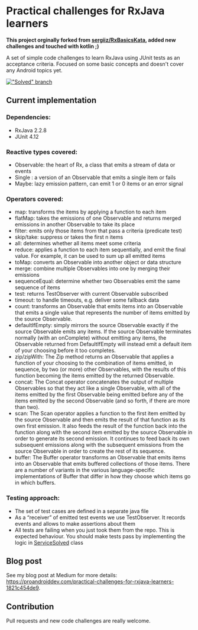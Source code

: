 # Practical challenges for RxJava learners

**This project orginally forked from [sergiiz/RxBasicsKata](https://github.com/sergiiz/RxBasicsKata), added new challenges and touched with kotlin ;)** 

A set of simple code challenges to learn RxJava using JUnit tests as an acceptance criteria. Focused on some basic concepts and doesn't cover any Android topics yet.

[!["Solved" branch](https://travis-ci.com/furkanaskin/RxBasicsKataKotlin.svg?branch=solved)](https://travis-ci.com/furkanaskin/RxBasicsKataKotlin)

## Current implementation
### Dependencies:
- RxJava 2.2.8
- JUnit 4.12

### Reactive types covered:
- Observable: the heart of Rx, a class that emits a stream of data or events
- Single : a version of an Observable that emits a single item or fails
- Maybe: lazy emission pattern, can emit 1 or 0 items or an error signal

### Operators covered:
- map: transforms the items by applying a function to each item
- flatMap: takes the emissions of one Observable and returns merged emissions in another Observable to take its place
- filter: emits only those items from that pass a criteria (predicate test)
- skip/take: suppress or takes the first n items 
- all: determines whether all items meet some criteria
- reduce: applies a function to each item sequentially, and emit the final value. For example, it can be used to sum up all emitted items
- toMap: converts an Observable into another object or data structure
- merge: combine multiple Observables into one by merging their emissions
- sequenceEqual: determine whether two Observables emit the same sequence of items
- test: returns TestObserver with current Observable subscribed
- timeout: to handle timeouts, e.g. deliver some fallback data
- count: transforms an Observable that emits items into an Observable that emits a single value that represents the number of items emitted by the source Observable.
- defaultIfEmpty: simply mirrors the source Observable exactly if the source Observable emits any items. If the source Observable terminates normally (with an onComplete) without emitting any items, the Observable returned from DefaultIfEmpty will instead emit a default item of your choosing before it too completes.
- zip/zipWith: The Zip method returns an Observable that applies a function of your choosing to the combination of items emitted, in sequence, by two (or more) other Observables, with the results of this function becoming the items emitted by the returned Observable.
- concat: The Concat operator concatenates the output of multiple Observables so that they act like a single Observable, with all of the items emitted by the first Observable being emitted before any of the items emitted by the second Observable (and so forth, if there are more than two).
- scan: The Scan operator applies a function to the first item emitted by the source Observable and then emits the result of that function as its own first emission. It also feeds the result of the function back into the function along with the second item emitted by the source Observable in order to generate its second emission. It continues to feed back its own subsequent emissions along with the subsequent emissions from the source Observable in order to create the rest of its sequence.
- buffer: The Buffer operator transforms an Observable that emits items into an Observable that emits buffered collections of those items. There are a number of variants in the various language-specific implementations of Buffer that differ in how they choose which items go in which buffers.

### Testing approach:
- The set of test cases are defined in a separate java file
- As a “receiver” of emitted test events we use TestObserver. It records events and allows to make assertions about them
- All tests are failing when you just took them from the repo. This is expected behaviour. You should make tests pass by implementing the logic in [ServiceSolved](https://github.com/furkanaskin/RxBasicsKataKotlin/blob/master/app/src/main/java/com/example/rxbasicskatakotlin/ServiceSolved.kt) class

## Blog post
See my blog post at Medium for more details: https://proandroiddev.com/practical-challenges-for-rxjava-learners-1821c454de9.

## Contribution
Pull requests and new code challenges are really welcome.